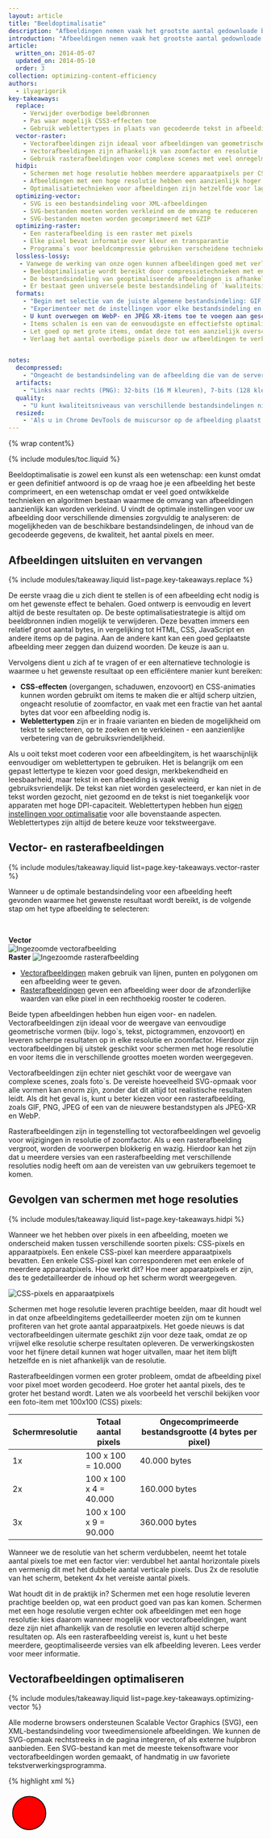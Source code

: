 ```yaml
---
layout: article
title: "Beeldoptimalisatie"
description: "Afbeeldingen nemen vaak het grootste aantal gedownloade bytes op een internetpagina voor hun rekening en nemen daarnaast een aanzienlijke hoeveelheid visuele ruimte in beslag. Door afbeeldingen te optimaliseren, kunt u een grote hoeveelheid bytes besparen en de gebruiksvriendelijkheid van uw website aanzienlijk verbeteren. Hoe minder bytes een browser hoeft te downloaden, des te minder concurrentie is er voor de bandbreedte van de client en des te sneller kan de browser inhoud downloaden en weergeven op het scherm."
introduction: "Afbeeldingen nemen vaak het grootste aantal gedownloade bytes op een internetpagina voor hun rekening en nemen daarnaast een aanzienlijke hoeveelheid visuele ruimte in beslag. Door afbeeldingen te optimaliseren, kunt u een grote hoeveelheid bytes besparen en de gebruiksvriendelijkheid van uw website aanzienlijk verbeteren. Hoe minder bytes een browser hoeft te downloaden, des te minder concurrentie is er voor de bandbreedte van de client en des te sneller kan de browser inhoud downloaden en weergeven op het scherm."
article:
  written_on: 2014-05-07
  updated_on: 2014-05-10
  order: 3
collection: optimizing-content-efficiency
authors:
  - ilyagrigorik
key-takeaways:
  replace:
    - Verwijder overbodige beeldbronnen
    - Pas waar mogelijk CSS3-effecten toe
    - Gebruik weblettertypes in plaats van gecodeerde tekst in afbeeldingen
  vector-raster:
    - Vectorafbeeldingen zijn ideaal voor afbeeldingen van geometrische vormen
    - Vectorafbeeldingen zijn afhankelijk van zoomfactor en resolutie
    - Gebruik rasterafbeeldingen voor complexe scenes met veel onregelmatige vormen en details
  hidpi:
    - Schermen met hoge resolutie hebben meerdere apparaatpixels per CSS-pixel
    - Afbeeldingen met een hoge resolutie hebben een aanzienlijk hoger aantal pixels en bytes
    - Optimalisatietechnieken voor afbeeldingen zijn hetzelfde voor lage en hoge resolutie
  optimizing-vector:
    - SVG is een bestandsindeling voor XML-afbeeldingen
    - SVG-bestanden moeten worden verkleind om de omvang te reduceren
    - SVG-bestanden moeten worden gecomprimeerd met GZIP
  optimizing-raster:
    - Een rasterafbeelding is een raster met pixels
    - Elke pixel bevat informatie over kleur en transparantie
    - Programma`s voor beeldcompressie gebruiken verscheidene technieken om het aantal benodigde bits per pixel te verlagen en zo de omvang van de afbeelding te verkleinen
  lossless-lossy:
   - Vanwege de werking van onze ogen kunnen afbeeldingen goed met verlies worden gecomprimeerd
    - Beeldoptimalisatie wordt bereikt door compressietechnieken met en zonder verlies
    - De bestandsindeling van geoptimaliseerde afbeeldingen is afhankelijk van de algoritmen die worden gebruikt om de afbeeldingen te comprimeren
    - Er bestaat geen universele beste bestandsindeling of `kwaliteitsinstelling` die voor alle afbeeldingen werkt. Elke combinatie van compressievoorkeur en afbeelding levert een uniek resultaat op
  formats:
    - "Begin met selectie van de juiste algemene bestandsindeling: GIF, PNG, JPEG"
    - "Experimenteer met de instellingen voor elke bestandsindeling en selecteer de beste instellingen: voor kwaliteit, kleurenspectrum, enzovoort."
    - U kunt overwegen om WebP- en JPEG XR-items toe te voegen aan geschaalde afbeeldingen voor moderne clients:
    - Items schalen is een van de eenvoudigste en effectiefste optimalisatiemethoden
    - Let goed op met grote items, omdat deze tot een aanzielijk overschot kunnen leiden
    - Verlaag het aantal overbodige pixels door uw afbeeldingen te verkleinen naar de schaal waarop ze worden weergegeven op het scherm


notes:
  decompressed:
    - "Ongeacht de bestandsindeling van de afbeelding die van de server naar de client wordt gedownload, neemt elke pixel tijdens decodering door de browser altijd 4 bytes aan geheugen in beslag. Dit kan een belangrijke beperking zijn voor grote afbeeldingen of voor apparaten die niet veel geheugen hebben, bijv. eenvoudige mobiele telefoons."
  artifacts:
    - "Links naar rechts (PNG): 32-bits (16 M kleuren), 7-bits (128 kleuren), 5-bits (32 kleuren). Voor complexe scenes met geleidelijk kleurverloop (overgangen, lucht, enzovoort) is een groter kleurenspectrum vereist om vervorming zoals de geblokte lucht in het 5-bits item te voorkomen. Als in de afbeelding echter slechts een paar kleuren aanwezig zijn, is het zonde van de extra bits om een groot kleurenspectrum te gebruiken."
  quality:
    - "U kunt kwaliteitsniveaus van verschillende bestandsindelingen niet met elkaar vergelijken, vanwege de verschillende algoritmes die worden gebruikt om de afbeelding te coderen: een JPEG-afbeelding met kwaliteit 90 levert een heel ander resultaat op dan een WebP-afbeelding met kwaliteit 90. Zelfs gelijke kwaliteitsniveaus voor dezelfde bestandsindeling kunnen met dezelfde compressor zichtbaar andere resultaten opleveren."
  resized:
    - 'Als u in Chrome DevTools de muiscursor op de afbeelding plaatst, worden de "natuurlijke" en de "scherm"grootte van het afbeeldingitem getoond. In bovenstaand voorbeeld wordt een afbeelding met 300x260 pixels gedownload en vervolgens verkleind naar 245x212 pixels op de client waarop de afbeelding wordt weergegeven.'
---
```


{% wrap content%}

<style>
  img, video, object {
    max-width: 100%;
  }

  img.center {
    display: block;
    margin-left: auto;
    margin-right: auto;
  }
</style>

{% include modules/toc.liquid %}

Beeldoptimalisatie is zowel een kunst als een wetenschap: een kunst omdat er geen definitief antwoord is op de vraag hoe je een afbeelding het beste comprimeert, en een wetenschap omdat er veel goed ontwikkelde technieken en algoritmen bestaan waarmee de omvang van afbeeldingen aanzienlijk kan worden verkleind. U vindt de optimale instellingen voor uw afbeelding door verschillende dimensies zorgvuldig te analyseren: de mogelijkheden van de beschikbare bestandsindelingen, de inhoud van de gecodeerde gegevens, de kwaliteit, het aantal pixels en meer.

## Afbeeldingen uitsluiten en vervangen

{% include modules/takeaway.liquid list=page.key-takeaways.replace %}

De eerste vraag die u zich dient te stellen is of een afbeelding echt nodig is om het gewenste effect te behalen. Goed ontwerp is eenvoudig en levert altijd de beste resultaten op. De beste optimalisatiestrategie is altijd om beeldbronnen indien mogelijk te verwijderen. Deze bevatten immers een relatief groot aantal bytes, in vergelijking tot HTML, CSS, JavaScript en andere items op de pagina. Aan de andere kant kan een goed geplaatste afbeelding meer zeggen dan duizend woorden. De keuze is aan u.

Vervolgens dient u zich af te vragen of er een alternatieve technologie is waarmee u het gewenste resultaat op een efficiëntere manier kunt bereiken:

* **CSS-effecten** (overgangen, schaduwen, enzovoort) en CSS-animaties kunnen worden gebruikt om items te maken die er altijd scherp uitzien, ongeacht resolutie of zoomfactor, en vaak met een fractie van het aantal bytes dat voor een afbeelding nodig is.
* **Weblettertypen** zijn er in fraaie varianten en bieden de mogelijkheid om tekst te selecteren, op te zoeken en te verkleinen - een aanzienlijke verbetering van de gebruiksvriendelijkheid.

Als u ooit tekst moet coderen voor een afbeeldingitem, is het waarschijnlijk eenvoudiger om weblettertypen te gebruiken. Het is belangrijk om een gepast lettertype te kiezen voor goed design, merkbekendheid en leesbaarheid, maar tekst in een afbeelding is vaak weinig gebruiksvriendelijk. De tekst kan niet worden geselecteerd, er kan niet in de tekst worden gezocht, niet gezoomd en de tekst is niet toegankelijk voor apparaten met hoge DPI-capaciteit. Weblettertypen hebben hun [eigen instellingen voor optimalisatie](https://www.igvita.com/2014/01/31/optimizing-web-font-rendering-performance/) voor alle bovenstaande aspecten. Weblettertypes zijn altijd de betere keuze voor tekstweergave.


## Vector- en rasterafbeeldingen

{% include modules/takeaway.liquid list=page.key-takeaways.vector-raster %}

Wanneer u de optimale bestandsindeling voor een afbeelding heeft gevonden waarmee het gewenste resultaat wordt bereikt, is de volgende stap om het type afbeelding te selecteren:

&nbsp;

<div class="clear">
  <div class="g--half">
    <b>Vector</b>
    <img class="center" src="images/vector-zoom.png" alt="Ingezoomde vectorafbeelding">
  </div>

  <div class="g--half g--last">
    <b>Raster</b>
    <img src="images/raster-zoom.png" alt="Ingezoomde rasterafbeelding">
  </div>
</div>

* [Vectorafbeeldingen](http://nl.wikipedia.org/wiki/Vectorafbeelding) maken gebruik van lijnen, punten en polygonen om een afbeelding weer te geven.
* [Rasterafbeeldingen](http://nl.wikipedia.org/wiki/Rasterafbeelding) geven een afbeelding weer door de afzonderlijke waarden van elke pixel in een rechthoekig rooster te coderen.

Beide typen afbeeldingen hebben hun eigen voor- en nadelen. Vectorafbeeldingen zijn ideaal voor de weergave van eenvoudige geometrische vormen (bijv. logo`s, tekst, pictogrammen, enzovoort) en leveren scherpe resultaten op in elke resolutie en zoomfactor. Hierdoor zijn vectorafbeeldingen bij uitstek geschikt voor schermen met hoge resolutie en voor items die in verschillende groottes moeten worden weergegeven.

Vectorafbeeldingen zijn echter niet geschikt voor de weergave van complexe scenes, zoals foto`s. De vereiste hoeveelheid SVG-opmaak voor alle vormen kan enorm zijn, zonder dat dit altijd tot realistische resultaten leidt. Als dit het geval is, kunt u beter kiezen voor een rasterafbeelding, zoals GIF, PNG, JPEG of een van de nieuwere bestandstypen als JPEG-XR en WebP.

Rasterafbeeldingen zijn in tegenstelling tot vectorafbeeldingen wel gevoelig voor wijzigingen in resolutie of zoomfactor. Als u een rasterafbeelding vergroot, worden de voorwerpen blokkerig en wazig. Hierdoor kan het zijn dat u meerdere versies van een rasterafbeelding met verschillende resoluties nodig heeft om aan de vereisten van uw gebruikers tegemoet te komen.


## Gevolgen van schermen met hoge resoluties

{% include modules/takeaway.liquid list=page.key-takeaways.hidpi %}

Wanneer we het hebben over pixels in een afbeelding, moeten we onderscheid maken tussen verschillende soorten pixels: CSS-pixels en apparaatpixels. Een enkele CSS-pixel kan meerdere apparaatpixels bevatten. Een enkele CSS-pixel kan corresponderen met een enkele of meerdere apparaatpixels. Hoe werkt dit? Hoe meer apparaatpixels er zijn, des te gedetailleerder de inhoud op het scherm wordt weergegeven.

<img src="images/css-vs-device-pixels.png" class="center" alt="CSS-pixels en apparaatpixels">

Schermen met hoge resolutie leveren prachtige beelden, maar dit houdt wel in dat onze afbeeldingitems gedetailleerder moeten zijn om te kunnen profiteren van het grote aantal apparaatpixels. Het goede nieuws is dat vectorafbeeldingen uitermate geschikt zijn voor deze taak, omdat ze op vrijwel elke resolutie scherpe resultaten opleveren. De verwerkingskosten voor het fijnere detail kunnen wat hoger uitvallen, maar het item blijft hetzelfde en is niet afhankelijk van de resolutie.

Rasterafbeeldingen vormen een groter probleem, omdat de afbeelding pixel voor pixel moet worden gecodeerd. Hoe groter het aantal pixels, des te groter het bestand wordt. Laten we als voorbeeld het verschil bekijken voor een foto-item met 100x100 (CSS) pixels:

<table class="table-3">
<colgroup><col span="1"><col span="1"><col span="1"></colgroup>
<thead>
  <tr>
    <th>Schermresolutie</th>
    <th>Totaal aantal pixels</th>
    <th>Ongecomprimeerde bestandsgrootte (4 bytes per pixel)</th>
  </tr>
</thead>
<tbody>
<tr>
  <td data-th="resolutie">1x</td>
  <td data-th="totaal aantal pixels">100 x 100 = 10.000</td>
  <td data-th="bestandsgrootte">40.000 bytes</td>
</tr>
<tr>
  <td data-th="resolutie">2x</td>
  <td data-th="totaal aantal pixels">100 x 100 x 4 = 40.000</td>
  <td data-th="bestandsgrootte">160.000 bytes</td>
</tr>
<tr>
  <td data-th="resolutie">3x</td>
  <td data-th="totaal aantal pixels">100 x 100 x 9 = 90.000</td>
  <td data-th="bestandsgrootte">360.000 bytes</td>
</tr>
</tbody>
</table>

Wanneer we de resolutie van het scherm verdubbelen, neemt het totale aantal pixels toe met een factor vier: verdubbel het aantal horizontale pixels en vermenig dit met het dubbele aantal verticale pixels. Dus 2x de resolutie van het scherm, betekent 4x het vereiste aantal pixels.

Wat houdt dit in de praktijk in? Schermen met een hoge resolutie leveren prachtige beelden op, wat een product goed van pas kan komen. Schermen met een hoge resolutie vergen echter ook afbeeldingen met een hoge resolutie: kies daarom wanneer mogelijk voor vectorafbeeldingen, want deze zijn niet afhankelijk van de resolutie en leveren altijd scherpe resultaten op. Als een rasterafbeelding vereist is, kunt u het beste meerdere, geoptimaliseerde versies van elk afbeelding leveren. Lees verder voor meer informatie.


## Vectorafbeeldingen optimaliseren

{% include modules/takeaway.liquid list=page.key-takeaways.optimizing-vector %}

Alle moderne browsers ondersteunen Scalable Vector Graphics (SVG), een XML-bestandsindeling voor tweedimensionele afbeeldingen. We kunnen de SVG-opmaak rechtstreeks in de pagina integreren, of als externe hulpbron aanbieden. Een SVG-bestand kan met de meeste tekensoftware voor vectorafbeeldingen worden gemaakt, of handmatig in uw favoriete tekstverwerkingsprogramma.

{% highlight xml %}
<?xml version="1.0" encoding="utf-8"?>
<!-- Generator: Adobe Illustrator 17.1.0, SVG Export Plug-In . SVG Version: 6.00 Build 0)  -->
<svg version="1.2" baseProfile="tiny" id="Layer_1" xmlns="http://www.w3.org/2000/svg" xmlns:xlink="http://www.w3.org/1999/xlink"
   x="0px" y="0px" viewBox="0 0 612 792" xml:space="preserve">
<g id="XMLID_1_">
  <g>
    <circle fill="red" stroke="black" stroke-width="2" stroke-miterlimit="10" cx="50" cy="50" r="40"/>
  </g>
</g>
</svg>
{% endhighlight %}

Bovenstaand voorbeeld is een eenvoudige zwarte cirkel met zwarte contour en rode achtergrond. De afbeelding werd geëxporteerd uit Adobe Illustrator. Zoals u kunt zien, bevat het item veel metadata, zoals layer-informatie , commentaar en XML-namen die vaak niet nodig zijn om de afbeelding in de browser weer te geven. Het is daarom altijd een goed idee om uw SVG-bestanden te verkleinen met behulp van een tool als [svgo](https://github.com/svg/svgo).

In dit geval kan het SVG-bestand uit Illustrator met 58% worden verkleind en wordt de omvang van 470 bytes teruggebracht naar 199 bytes. Omdat SVG een XML-indeling is, kunnen we de overdrachtsgrootte ook met GZIP terugbrengen - zorg ervoor dat uw server is geconfigureerd voor compressie van SVG-items.


## Rasterafbeeldingen optimaliseren

{% include modules/takeaway.liquid list=page.key-takeaways.optimizing-raster %}

Een rasterafbeelding is een eenvoudig tweedimensionaal raster met afzonderlijke pixels. Een afbeelding van 100 x 100 pixels bestaat uit 10.000 pixels. In elke pixel zijn de [RGBA](http://en.wikipedia.org/wiki/RGBA_color_space) waarden opgeslagen: (R) rood kanaal, (G) groen kanaal, (B) blauw kanaal en (A) alfa (transparant) kanaal.

De browser kent aan elk kanaal 256 kleuren (tinten) toe. Dit zijn 8 bits per kanaal (2 ^ 8 = 256) en 4 bytes per pixel (4 kanalen x 8 bits = 32 bits = 4 bytes). Als we de afmetingen van het raster weten, kunnen we eenvoudig de bestandsgrootte berekenen:

* Afbeelding van 100 x 100px bestaat uit 10.000 pixels
* 10.000 pixels x 4 bytes = 40.000 bytes
* 40.000 bytes / 1024 = 39 KB

^

{% include modules/remember.liquid title="Note" list=page.notes.decompressed %}

<table class="table-3">
<colgroup><col span="1"><col span="1"><col span="1"></colgroup>
<thead>
  <tr>
    <th>Afmetingen</th>
    <th>Pixels</th>
    <th>Bestandsgrootte</th>
  </tr>
</thead>
<tbody>
<tr>
  <td data-th="afmetingen">100 x 100</td>
  <td data-th="pixels">10.000</td>
  <td data-th="bestandsgrootte">39 KB</td>
</tr>
<tr>
  <td data-th="afmetingen">200 x 200</td>
  <td data-th="pixels">40.000</td>
  <td data-th="bestandsgrootte">156 KB</td>
</tr>
<tr>
  <td data-th="afmetingen">300 x 300</td>
  <td data-th="pixels">90.000</td>
  <td data-th="bestandsgrootte">351 KB</td>
</tr>
<tr>
  <td data-th="afmetingen">500 x 500</td>
  <td data-th="pixels">250.000</td>
  <td data-th="bestandsgrootte">977 KB</td>
</tr>
<tr>
  <td data-th="afmetingen">800 x 800</td>
  <td data-th="pixels">640.000</td>
  <td data-th="bestandsgrootte">2500 KB</td>
</tr>
</tbody>
</table>

39 KB lijkt voor een afbeelding van 100x100 pixels niet veel, maar de bestandsgrootte neemt voor grotere afbeeldingen enorm toe, waardoor extra tijd en kosten nodig zijn om afbeeldingitems te downloaden. Wat we tot nu beschreven hebben, is de niet-gecomprimeerde bestandsindeling. Wat kunnen we doen om de bestandsgrootte te reduceren?

Een eenvoudige strategie is om de bitdiepte van de afbeelding van 8-bits per kanaal te verlagen naar een beperkter kleurenspectrum: 8 bits per kanaal levert 256 waarden per kanaal op en 16.777.216 (2563) kleuren in totaal. Wat gebeurt er als we het spectrum terugbrengen naar 256 kleuren? We hebben dan in totaal slechts 8 bits nodig voor de RGB-kanalen en besparen direct 2 bytes per pixel. Dat is een besparing van 50% tegenover de 4 bytes per pixel vóór compressie.

<img src="images/artifacts.png" class="center" alt="Vervorming door compressie">

{% include modules/remember.liquid title="Note" list=page.notes.artifacts %}

Wanneer we de opgeslagen gegevens in afzonderlijke pixels hebben geoptimaliseerd, dienen we ook naar naburige pixels te kijken: veel afbeeldingen, inclusief foto`s, hebben veel naburige pixels met vergelijkbare kleuren, zoals afbeeldingen van de lucht, herhaalde texturen, enzovoort. We kunnen hiervan profiteren door de compressor `[delta-coderen](http://en.wikipedia.org/wiki/Delta_encoding)` toe te laten passen, waarbij niet de individuele waarden voor elke pixel worden opgeslagen, maar het verschil tussen naburige pixels. Als de naburige pixels hetzelfde zijn, is de delta `nul` en hoeven we slechts een enkele bit op te slaan. Maar er is meer...

Het menselijk oog is niet voor elke kleur even gevoelig: we kunnen het spectrum voor de betreffende kleuren vergroten of verkleinen om onze kleurcodering te optimaliseren.
Naburige pixels vormen een tweedimensionaal raster. Dit betekent dat pixels meerdere buren hebben. We kunnen dit feit gebruiken om deltacodering verder te verbeteren.
We hoeven niet per se naar de directe buren van elke pixel te kijken, maar kunnen ons concentreren op grotere blokken naburige pixels en verschillende blokken verschillend coderen. Enzovoorts...

Zoals u zich kunt voorstellen, kan beeldoptimalisatie al snel ingewikkeld worden (of interessant, hoe u het bekijkt). Dit is dan ook een actief onderwerp voor wetenschappelijk en commercieel onderzoek. Afbeeldingen nemen een hoop bytes in beslag en het is daarom belangrijk om betere beeldcompressietechnieken te ontwikkelen. Ga voor meer informatie naar de [Wikipedia-pagina](http://nl.wikipedia.org/wiki/Beeldcompressie), of lees het [WebP witboek over compressietechnieken](https://developers.google.com/speed/webp/docs/compression) voor een praktijkvoorbeeld.

Dit is allemaal erg interessant, maar ook vrij wetenschappelijk: hoe kunnen we in de praktijk afbeeldingen op onze pagina`s optimaliseren? We zullen geen nieuwe compressietechnieken ontwikkelen, maar het is nuttig om te weten uit welke aspecten het probleem bestaat: RGBA-pixels, bitdiepte en verschillende optimalisatietechnieken. Dit zijn essentiële concepten die we moeten begrijpen en in gedachten moeten houden voordat we het gaan hebben over verschillende typen rasterafbeeldingen.


## Compressie met en zonder verlies

{% include modules/takeaway.liquid list=page.key-takeaways.lossless-lossy %}

Voor bepaalde gegevenstypen, zoals broncode voor een pagina of een uitvoerbaar bestand, is het erg belangrijk dat een compressor de oorspronkelijke gegevens niet wijzigt of verliest: een enkele ontbrekende of gewijzigde bit kan de betekenis van de bestandsinhoud volledig wijzigen, of zelfs onbruikbaar maken. Voor sommige typen gegevens, zoals afbeeldingen, audio en video, kan het geen kwaad om een minder dan exacte weergave van de oorspronkelijke gegevens aan te bieden.

Onze ogen vullen sommige deeltjes van de informatie over elke pixel van nature op, zodat we de bestandsgrootte van een afbeelding kunnen reduceren. Onze ogen zijn bijvoorbeeld niet voor alle kleuren even gevoelig. Dit houdt in dat we minder bits hoeven te gebruiken om sommige kleuren te coderen. Een typisch beeldoptimalisatieproces bestaat daarom uit twee stappen:

1. De afbeelding wordt `[met verlies](http://en.wikipedia.org/wiki/Lossy_compression)` verwerkt door een filter dat sommige pixelgegevens verwijdert
2. De afbeelding wordt `[zonder verlies](http://en.wikipedia.org/wiki/Lossless_compression)` verwerkt door een filter dat de pixelgegevens comprimeert

**De eerste stap is optioneel en het exacte algoritme is afhankelijk van de bestandsindeling. Wat belangrijk is om te weten, is dat elke afbeelding met verlies kan worden gecomprimeerd om de bestandsgrootte te reduceren.**Het verschil tussen verschillende bestandsindelingen zoals GIF, PNG, JPEG en andere zit hem in de combinatie van de specifieke algoritmen die worden gebruikt (of weggelaten) tijdens de verwerkingsstappen met of zonder verlies.

Wat is de optimale configuratie voor optimalisatie met en zonder verlies? Het antwoord is afhankelijk van de inhoud van de afbeelding en uw eigen criteria, zoals de afweging tussen bestandsgrootte en vervorming die optreedt bij compressie met verlies. In sommige gevallen zult u kiezen voor compressie zonder verlies om fijne details met de beste kwaliteit weer te geven, in andere gevallen kunt u er de voorkeur aan geven om de bestandsgrootte van een afbeeldingitem te reduceren met behulp van compressie met verlies. Deze afweging moet u zelf maken, er bestaat geen universele instelling.

<img src="images/save-for-web.png" class="center" alt="Opslaan voor internet">

Als u bijvoorbeeld een bestandsindeling met verlies kiest, zoals JPEG, kunt u het kwaliteitsniveau handmatig instellen (bijv. met behulp van de schuifbalk voor de functie `Opslaan voor internet` in Adobe Photoshop). Dit is meestal een getal tussen 1 en 100 waarmee tussen een aantal algoritmen met en zonder verlies wordt gekozen. Voor de beste resultaten kunt u experimenteren met verschillende kwaliteitsinstellingen voor uw afbeeldingen. Probeer gerust de kwaliteit te verlagen - het zichtbare resultaat is vaak erg goed en u kunt de bestandsgrootte flink verkleinen.

{% include modules/remember.liquid title="Note" list=page.notes.quality %}


## De juiste bestandsindeling voor uw afbeelding kiezen

{% include modules/takeaway.liquid list=page.key-takeaways.formats %}

Naast verschillende algoritmen met en zonder verlies ondersteunen verschillende bestandsindelingen andere functies, zoals animatie- en transparatie (alfa) kanalen. De keuze voor de `juiste` bestandsindeling is dan ook een combinatie van het gewenste visuele effect en de vereiste functionaliteit.


<table class="table-4">
<colgroup><col span="1"><col span="1"><col span="1"><col span="1"></colgroup>
<thead>
  <tr>
    <th>Bestandsindeling</th>
    <th>Transparantie</th>
    <th>Animatie</th>
    <th>Browser</th>
  </tr>
</thead>
<tbody>
<tr>
  <td data-th="bestandsindeling"><a href="http://nl.wikipedia.org/wiki/Graphics_Interchange_Format">GIF</a></td>
  <td data-th="transparantie">Ja</td>
  <td data-th="animatie">Ja</td>
  <td data-th="browser">Alle</td>
</tr>
<tr>
  <td data-th="bestandsindeling"><a href="http://nl.wikipedia.org/wiki/Portable_Network_Graphics">PNG</a></td>
  <td data-th="transparantie">Ja</td>
  <td data-th="animatie">Nee</td>
  <td data-th="browser">Alle</td>
</tr>
<tr>
  <td data-th="bestandsindeling"><a href="http://nl.wikipedia.org/wiki/JPEG">JPEG</a></td>
  <td data-th="transparantie">Nee</td>
  <td data-th="animatie">Nee</td>
  <td data-th="browser">Alle</td>
</tr>
<tr>
  <td data-th="bestandsindeling"><a href="http://en.wikipedia.org/wiki/JPEG_XR">JPEG XR</a></td>
  <td data-th="transparantie">Ja</td>
  <td data-th="animatie">Ja</td>
  <td data-th="browser">IE</td>
</tr>
<tr>
  <td data-th="bestandsindeling"><a href="http://nl.wikipedia.org/wiki/WebP">WebP</a></td>
  <td data-th="transparantie">Ja</td>
  <td data-th="animatie">Ja</td>
  <td data-th="browser">Chrome, Opera, Android</td>
</tr>
</tbody>
</table>

Er zijn drie algemeen ondersteunde bestandsindelingen: GIF, PNG en JPEG. Naast deze bestandsindelingen ondersteunen sommige browsers ook nieuwere indelingen, zoals WebP en JPEG XR, die een betere algehele compressie en meer functies bieden. Welke bestandsindeling kunt u het beste gebruiken?

<img src="images/format-tree.png" class="center" alt="Opslaan voor internet">

1. **Heeft u animatie nodig? Zo ja, dan is GIF de enige universele keuze.**
  * GIF beperkt het kleurenspectrum tot maximaal 256 kleuren. Deze indeling is daarom een slechte keuze voor de meeste afbeeldingen. Bovendien levert PNG-8 betere compressie voor afbeeldingen met een klein kleurenspectrum. GIF is daarom alleen de beste keuze wanneer u animatie nodig heeft.
1. **Wilt u fijne details behouden met de hoogste resolutie? Gebruik PNG.**
  * PNG past geen algoritmen met verlies toe, afgezien van de keuze voor de omvang van het kleurenspectrum. Dit levert afbeeldingen van de hoogste kwaliteit op met een aanzienlijk grotere omvang dan andere bestandsindelingen. Weeg de keuze voor deze indeling goed af.
  * Als het afbeeldingitem uit geometrische figuren bestaat, kunt u het het beste eerst converteren naar een vector (SVG) indeling.
  * Let op als het afbeeldingitem tekst bevat. Tekst in afbeeldingen kan niet worden geselecteerd, opgezocht of in- of uitgezoomd. Als u een aangepaste look wilt (voor merkbekendheid of om andere redenenen), kunt u beter een weblettertype gebruiken.
1. **Wilt u een foto, screenshot of vergelijkbaar afbeeldingitem optimaliseren? Gebruik dan JPEG.**
  * JPEG maakt gebruik van een combinatie van compressie met en zonder verlies om de bestandsgrootte van het item te reduceren. Probeer verschillende kwaliteitsniveaus uit om de beste middenweg te vinden tussen kwaliteit en bestandsgrootte.

Wanneer u de optimale bestandsindeling voor elk van uw items heeft bepaald, kunt u overwegen om een extra variant toe te voegen in WebP- of JPEG XR-indeling. Dit zijn twee nieuwe indelingen die (nog) niet universeel worden ondersteund door alle browsers. Toch kunnen deze u voor nieuwere clients aanzienlijke besparingen opleveren. Zo biedt WebP een [30% kleinere bestandsgrootte](https://developers.google.com/speed/webp/docs/webp_study) dan een vergelijkbare JPEG-afbeelding.

Aangezien WebP en JPEG XR niet algemeen worden ondersteund, moet u extra logaritmen aan uw applicatie of server toevoegen om afbeeldingen in deze indelingen aan te bieden:

* Sommige CDN`s bieden beeldoptimalisatie aan, onder andere voor JPEG XR en WebP.
* Sommige open source tools (bijv. PageSpeed voor Apache of Nginx) automatiseren de optimalisatie, conversie en levering van items.
* U kunt extra logaritmen aan de applicatie toevoegen om de client te ontdekken, te controleren welke indelingen worden ondersteund en het best beschikbare afbeeldingitem te leveren.

Indien u een Webview gebruikt om inhoud op uw applicatie te renderen, heeft u volledige controle over de client en heeft u de mogelijkheid om uitsluitend WebP te gebruiken. Facebook, Google+ en vele anderen gebruiken WebP voor alle afbeeldingen in hun applicaties. Het aantal bytes dat u bespaart is het absoluut waard. Bekijk de presentatie [WebP: Deploying Faster, Smaller, and More Beautiful Images (WebP: Snellere, kleinere en mooiere afbeeldingen leveren)](https://www.youtube.com/watch?v=pS8udLMOOaE) van Google I/O 2013.


## Afstellen van tools en parameters

Er is geen perfecte bestandsindeling voor afbeeldingen, geen perfecte tool of perfecte verzameling optimalisatieparameters die voor alle afbeeldingen werken. Voor het beste resultaat moet u de bestandsindeling en instellingen kiezen die het beste passen bij de inhoud van de afbeelding en de visuele en andere technische vereisten.

<table class="table-2">
<colgroup><col span="1"><col span="1"></colgroup>
<thead>
  <tr>
    <th>Tool</th>
    <th>Beschrijving</th>
  </tr>
</thead>
<tbody>
<tr>
  <td data-th="tool"><a href="http://www.lcdf.org/gifsicle/">gifsicle</a></td>
  <td data-th="beschrijving">GIF-afbeeldingen maken en optimaliseren</td>
</tr>
<tr>
  <td data-th="tool"><a href="http://jpegclub.org/jpegtran/">jpegtran</a></td>
  <td data-th="beschrijving">JPEG-afbeeldingen optimaliseren</td>
</tr>
<tr>
  <td data-th="tool"><a href="http://optipng.sourceforge.net/">optipng</a></td>
  <td data-th="beschrijving">PNG-optimalisatie zonder verlies</td>
</tr>
<tr>
  <td data-th="tool"><a href="http://pngquant.org/">pngquant</a></td>
  <td data-th="beschrijving">PNG-optimalisatie met verlies</td>
</tr>
</tbody>
</table>


Experimenteer naar wens met de parameters van elke compressor. Verlaag de kwaliteit, bekijk het resultaat en probeer het indien nodig met een andere instelling. Heeft u eenmaal de juiste instellingen gevonden, kunt u deze op andere, vergelijkbare afbeeldingen op uw site toepassen. Ga er echter niet vanuit dat alle afbeeldingen met dezelfde instellingen kunnen worden gecomprimeerd.


## Geschaalde afbeeldingitems leveren

{% include modules/takeaway.liquid list=page.key-takeaways.scaled-images %}

Beeldoptimalisatie komt neer op twee criteria: het aantal bytes optimaliseren dat wordt gebruikt om elke pixel te coderen, en het totale aantal pixels optimaliseren. De bestandsgrootte van de afbeelding is het totale aantal pixels vermenigvuldigd met het aantal bytes dat gebruikt wordt om elk pixel te coderen. Niet meer en niets minder.

Een van de eenvoudigste en meest effectieve optimalisatietechnieken is daarom ervoor te zorgen dat we niet meer pixels aanbieden dan nodig zijn om het item op de bedoelde grootte in de browser weer te geven. Klinkt simpel, toch? Veel afbeeldingen op de meeste pagina`s slagen niet voor deze test. Vaak worden grotere items aangeboden en wordt ervan uitgegaan dat de browser deze wel zal verkleinen en op een lagere resolutie zal weergeven, wat extra CPU-gebruik vergt.

<img src="images/resized-image.png" class="center" alt="Verkleinde afbeelding">

{% include modules/remember.liquid title="Note" list=page.notes.resized %}

Wanneer we overbodige pixels leveren die vervolgens door de browser voor ons worden verwijderd, lopen we een grote kans mis om het totale aantal vereiste bytes te verlagen en optimaliseren. Verkleinen heeft niet alleen te maken met het aantal pixels waarmee de omvang van de afbeelding wordt teruggebracht, maar ook met de natuurlijke grootte van de afbeelding.

<table class="table-3">
<colgroup><col span="1"><col span="1"><col span="1"></colgroup>
<thead>
  <tr>
    <th>Natuurlijke grootte</th>
    <th>Schermgrootte</th>
    <th>Overbodige pixels</th>
  </tr>
</thead>
<tbody>
<tr>
  <td data-th="natuurlijk">110 x 110</td>
  <td data-th="scherm">100 x 100</td>
  <td data-th="overschot">110 x 110 - 100 x 100 = 2100</td>
</tr>
<tr>
  <td data-th="natuurlijk">410 x 410</td>
  <td data-th="scherm">400 x 400</td>
  <td data-th="overschot">410 x 410 - 400 x 400 = 8100</td>
</tr>
<tr>
  <td data-th="natuurlijk">810 x 810</td>
  <td data-th="scherm">800 x 800</td>
  <td data-th="overschot">810 x 810 - 800 x 800 = 16100</td>
</tr>
</tbody>
</table>

In alle bovenstaande gevallen is de schermgrootte `slechts 10 pixels kleiner` dan de natuurlijke grootte van de afbeelding. Het aantal extra pixels dat gecodeerd en gedownload moet worden is echter aanzienlijk groter dan de natuurlijke grootte. U kunt niet garanderen dat elk item op de exacte schermgrootte wordt aangeboden, en daarom **moet u ervoor zorgen dat het aantal overbodige pixels tot een minimum wordt beperkt en dat met name uw grootste items zo mogelijk op de schermgrootte worden aangeboden.**

## Checklist voor beeldoptimalisatie

Beeldoptimalisatie is zowel een kunst als een wetenschap: een kunst omdat er geen definitief antwoord is op de vraag hoe je een afbeelding het beste comprimeert, en een wetenschap omdat er veel goed ontwikkelde technieken en algoritmen bestaan waarmee de omvang van afbeeldingen aanzienlijk kan worden verkleind.

Enkele tips en technieken om rekening mee te houden als u uw afbeeldingen wilt optimaliseren:

* **Geef de voorkeur aan vectorafbeeldingen:** vectorafbeeldingen zijn niet afhankelijk van resolutie en schaal, waardoor ze ideaal zijn voor verschillende apparaten en hoge resoluties.
* **Verklein en comprimeer SVG-items:** XML-opmaak in de meeste tekenapplicaties bevat vaak overbodige metadata die u kunt verwijderen. Controleer of uw servers zijn geconfigureerd voor GZIP-compressie van SVG-items.
* **Kies de beste bestandsindeling voor rasterafbeeldingen:** bepaal de vereiste functies en selecteer de bestandsindeling die het best geschikt is voor elk afzonderlijk item.
* **Experimenteer met de optimale kwaliteitsinstellingen voor rasterafbeeldingen:** probeer lagere kwaliteitsinstellingen, de resultaten zijn vaak erg goed en u kunt een aanzienlijke hoeveelheid bytes besparen.
* **Verwijder overbodige metadata van afbeeldingen:** veel rasterafbeeldingen bevatten onnodige metadata over het item: geografische informatie, camera-informatie, enzovoort. Gebruik de juiste tools om deze informatie te verwijderen.
* **Bied geschaalde afbeeldingen aan:** verklein afbeeldingen op de server en zorg ervoor dat de schermgrootte zo dicht mogelijk bij de natuurlijke grootte van de afbeelding ligt. Let goed op grote afbeeldingen, omdat deze de grootste besparingen kunnen opleveren wanneer ze worden verkleind.
* **Automatiseer, automatiseer, automatiseer:** investeer in automatiseringstools en -infrastructuur om te garanderen dat al uw afbeeldingitems altijd geoptimaliseerd zijn.


{% include modules/nextarticle.liquid %}

{% endwrap %}


